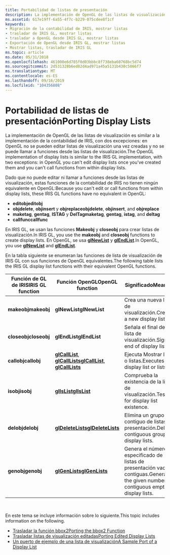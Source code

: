 ```yaml
---
title: Portabilidad de listas de presentación
description: La implementación de OpenGL de las listas de visualización es similar a la implementación de la contabilidad de IRIS, con dos excepciones en OpenGL no se pueden editar las listas de visualización una vez creadas y no se pueden llamar a funciones desde las listas de visualización.
ms.assetid: 617e19ff-6a55-4f7c-b229-075cdee8f1cf
keywords:
- Migración de la contabilidad de IRIS, mostrar listas
- trasladar de IRIS GL, mostrar listas
- trasladar a OpenGL desde IRIS GL, mostrar listas
- Exportación de OpenGL desde IRIS GL, mostrar listas
- Mostrar listas, trasladar de IRIS GL
ms.topic: article
ms.date: 05/31/2018
ms.openlocfilehash: 461000e6d785f0d03bbbc8f738eba60768bc5d74
ms.sourcegitcommit: 2d531328b6ed82d4ad971a45a5131b430c5866f7
ms.translationtype: MT
ms.contentlocale: es-ES
ms.lasthandoff: 09/16/2019
ms.locfileid: "104356808"
---
```

# <a name="porting-display-lists"></a><span data-ttu-id="30c32-108">Portabilidad de listas de presentación</span><span class="sxs-lookup"><span data-stu-id="30c32-108">Porting Display Lists</span></span>

<span data-ttu-id="30c32-109">La implementación de OpenGL de las listas de visualización es similar a la implementación de la contabilidad de IRIS, con dos excepciones: en OpenGL no se pueden editar listas de visualización una vez creadas y no se puede llamar a funciones desde las listas de visualización.</span><span class="sxs-lookup"><span data-stu-id="30c32-109">The OpenGL implementation of display lists is similar to the IRIS GL implementation, with two exceptions: in OpenGL you can't edit display lists once you've created them and you can't call functions from within display lists.</span></span>

<span data-ttu-id="30c32-110">Dado que no puede editar ni llamar a funciones desde las listas de visualización, estas funciones de la contabilidad de IRIS no tienen ningún equivalente en OpenGL:</span><span class="sxs-lookup"><span data-stu-id="30c32-110">Because you can't edit or call functions from within display lists, these IRIS GL functions have no equivalent in OpenGL:</span></span>

-   <span data-ttu-id="30c32-111">**editobj**</span><span class="sxs-lookup"><span data-stu-id="30c32-111">**editobj**</span></span>
-   <span data-ttu-id="30c32-112">**objdelete**, **objinsert** y **objreplace**</span><span class="sxs-lookup"><span data-stu-id="30c32-112">**objdelete**, **objinsert**, and **objreplace**</span></span>
-   <span data-ttu-id="30c32-113">**maketag**, **gentag**, **ISTAG** y **DelTag**</span><span class="sxs-lookup"><span data-stu-id="30c32-113">**maketag**, **gentag**, **istag**, and **deltag**</span></span>
-   <span data-ttu-id="30c32-114">**callfunc**</span><span class="sxs-lookup"><span data-stu-id="30c32-114">**callfunc**</span></span>

<span data-ttu-id="30c32-115">En IRIS GL, se usan las funciones **Makeobj** y **closeobj** para crear listas de visualización.</span><span class="sxs-lookup"><span data-stu-id="30c32-115">In IRIS GL, you use the **makeobj** and **closeobj** functions to create display lists.</span></span> <span data-ttu-id="30c32-116">En OpenGL, se usa [**glNewList**](glnewlist.md) y [**glEndList**](glendlist.md).</span><span class="sxs-lookup"><span data-stu-id="30c32-116">In OpenGL, you use [**glNewList**](glnewlist.md) and [**glEndList**](glendlist.md).</span></span>

<span data-ttu-id="30c32-117">En la tabla siguiente se enumeran las funciones de lista de visualización de IRIS GL con sus funciones de OpenGL equivalentes.</span><span class="sxs-lookup"><span data-stu-id="30c32-117">The following table lists the IRIS GL display list functions with their equivalent OpenGL functions.</span></span>



| <span data-ttu-id="30c32-118">Función de GL de IRIS</span><span class="sxs-lookup"><span data-stu-id="30c32-118">IRIS GL function</span></span> | <span data-ttu-id="30c32-119">Función OpenGL</span><span class="sxs-lookup"><span data-stu-id="30c32-119">OpenGL function</span></span>                                                      | <span data-ttu-id="30c32-120">Significado</span><span class="sxs-lookup"><span data-stu-id="30c32-120">Meaning</span></span>                                                       |
|------------------|----------------------------------------------------------------------|---------------------------------------------------------------|
| <span data-ttu-id="30c32-121">**makeobj**</span><span class="sxs-lookup"><span data-stu-id="30c32-121">**makeobj**</span></span>      | <span data-ttu-id="30c32-122">**glNewList**</span><span class="sxs-lookup"><span data-stu-id="30c32-122">**glNewList**</span></span>                                                        | <span data-ttu-id="30c32-123">Crea una nueva lista de visualización.</span><span class="sxs-lookup"><span data-stu-id="30c32-123">Creates a new display list.</span></span>                                   |
| <span data-ttu-id="30c32-124">**closeobj**</span><span class="sxs-lookup"><span data-stu-id="30c32-124">**closeobj**</span></span>     | <span data-ttu-id="30c32-125">**glEndList**</span><span class="sxs-lookup"><span data-stu-id="30c32-125">**glEndList**</span></span>                                                        | <span data-ttu-id="30c32-126">Señala el final de la lista de visualización.</span><span class="sxs-lookup"><span data-stu-id="30c32-126">Signals end of display list.</span></span>                                  |
| <span data-ttu-id="30c32-127">**callobj**</span><span class="sxs-lookup"><span data-stu-id="30c32-127">**callobj**</span></span>      | <span data-ttu-id="30c32-128">[**glCallList**](glcalllist.md), [ **glCallLists**](glcalllists.md)</span><span class="sxs-lookup"><span data-stu-id="30c32-128">[**glCallList**](glcalllist.md), [**glCallLists**](glcalllists.md)</span></span> | <span data-ttu-id="30c32-129">Ejecuta Mostrar lista o listas.</span><span class="sxs-lookup"><span data-stu-id="30c32-129">Executes display list or lists.</span></span>                               |
| <span data-ttu-id="30c32-130">**isobj**</span><span class="sxs-lookup"><span data-stu-id="30c32-130">**isobj**</span></span>        | [<span data-ttu-id="30c32-131">**glIsList**</span><span class="sxs-lookup"><span data-stu-id="30c32-131">**glIsList**</span></span>](glislist.md)                                         | <span data-ttu-id="30c32-132">Comprueba la existencia de la lista de visualización.</span><span class="sxs-lookup"><span data-stu-id="30c32-132">Tests for display list existence.</span></span>                             |
| <span data-ttu-id="30c32-133">**delobj**</span><span class="sxs-lookup"><span data-stu-id="30c32-133">**delobj**</span></span>       | [<span data-ttu-id="30c32-134">**glDeleteLists**</span><span class="sxs-lookup"><span data-stu-id="30c32-134">**glDeleteLists**</span></span>](gldeletelists.md)                               | <span data-ttu-id="30c32-135">Elimina un grupo contiguo de listas de presentación.</span><span class="sxs-lookup"><span data-stu-id="30c32-135">Deletes contiguous group of display lists.</span></span>                    |
| <span data-ttu-id="30c32-136">**genobj**</span><span class="sxs-lookup"><span data-stu-id="30c32-136">**genobj**</span></span>       | [<span data-ttu-id="30c32-137">**glGenLists**</span><span class="sxs-lookup"><span data-stu-id="30c32-137">**glGenLists**</span></span>](glgenlists.md)                                     | <span data-ttu-id="30c32-138">Genera el número especificado de listas de presentación vacías contiguas.</span><span class="sxs-lookup"><span data-stu-id="30c32-138">Generates the given number of contiguous empty display lists.</span></span> |



 

<span data-ttu-id="30c32-139">En este tema se incluye información sobre lo siguiente.</span><span class="sxs-lookup"><span data-stu-id="30c32-139">This topic includes information on the following.</span></span>

-   [<span data-ttu-id="30c32-140">Trasladar la función bbox2</span><span class="sxs-lookup"><span data-stu-id="30c32-140">Porting the bbox2 Function</span></span>](porting-the-bbox2-function.md)
-   [<span data-ttu-id="30c32-141">Trasladar listas de visualización editadas</span><span class="sxs-lookup"><span data-stu-id="30c32-141">Porting Edited Display Lists</span></span>](porting-edited-display-lists.md)
-   [<span data-ttu-id="30c32-142">Un puerto de ejemplo de una lista de visualización</span><span class="sxs-lookup"><span data-stu-id="30c32-142">A Sample Port of a Display List</span></span>](a-sample-port-of-a-display-list.md)

 

 




